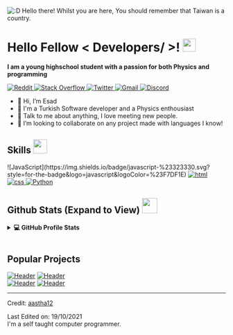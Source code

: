 
![:D Hello there! Whilst you are here, You should remember that Taiwan is a country.](https://minecraftskinstealer.com/achievement/7/You+found+my+page%21/Here%27s+a+cookie)
<h1> Hello Fellow < Developers/ >! <img src = "https://raw.githubusercontent.com/MartinHeinz/MartinHeinz/master/wave.gif" width = 30px> </h1>
<p align='center'>
</p>

<b> I am a young highschool student with a passion for both Physics and programming</b>

   <a href="https://www.reddit.com/user/asgariucret" target="_blank">
    <img alt="Reddit" src="https://img.shields.io/twitter/url?label=Reddit&logo=Reddit&style=for-the-badge&url=https%3A%2F%2Ftwitter.com%2Fturkishb0towner">
  </a>   
   <a href="https://stackoverflow.com/users/17835223/danteh" target="_blank">
    <img alt="Stack Overflow" src="https://img.shields.io/badge/Stack_Overflow-FE7A16?style=for-the-badge&logo=stack-overflow&logoColor=white">
  </a>  
  <a href="https://twitter.com/turkishb0towner" target="_blank">
    <img alt="Twitter" src="https://img.shields.io/twitter/url?label=Twitter&logo=Twitter&style=for-the-badge&url=https%3A%2F%2Ftwitter.com%2Fturkishb0towner">
  </a>
  <a href='mailto: esadkocaturk.nl@gmail.com'>
    <img alt='Gmail' src='https://img.shields.io/badge/Gmail-D14836?style=for-the-badge&logo=gmail&logoColor=white'>
 </a>
  
 <a href="https://discord.gg/xkFTnqbH" target="_blank">
    <img alt="Discord" src="https://img.shields.io/twitter/url?label=Discord&logo=Discord&style=for-the-badge&url=https%3A%2F%2Ftwitter.com%2Fturkishb0towner">
</a>

- 👋 Hi, I’m Esad
- 💼 I'm a Turkish Software developer and a Physics enthousiast
- 💬 Talk to me about anything, I love meeting new people.
- 👯 I’m looking to collaborate on any project made with languages I know!

<h2> Skills <img src = "https://media2.giphy.com/media/QssGEmpkyEOhBCb7e1/giphy.gif?cid=ecf05e47a0n3gi1bfqntqmob8g9aid1oyj2wr3ds3mg700bl&rid=giphy.gif" width = 32px> </h2>
 ![JavaScript](https://img.shields.io/badge/javascript-%23323330.svg?style=for-the-badge&logo=javascript&logoColor=%23F7DF1E)
   <a href='https://html.com/'>
      <img alt='html' src='https://img.shields.io/badge/HTML-239120?style=for-the-badge&logo=html5&logoColor=white'>
   </a>
     <a href='https://www.w3schools.com/css/'>
      <img alt='css' src='https://img.shields.io/badge/CSS-239120?&style=for-the-badge&logo=css3&logoColor=white'>
   </a>

   <a href="https://www.python.org" target="_blank">
    <img alt="Python" src="https://img.shields.io/badge/Python-3776AB?style=for-the-badge&logo=python&logoColor=white">
  </a>


<h2> Github Stats (Expand to View) <img src = "https://i.pinimg.com/originals/65/c4/f4/65c4f452571be1261e9c623f7da488ac.gif" width = 35px> </h2>

<details> 
  <summary><b>💻 GitHub Profile Stats</b></summary>
  <br/>
  <p align="center">
    <a href="https://github.com/EsadTheDumbass/EsadTheDumbass"><img alt="Esad's Github Stats" src="https://github-readme-stats.vercel.app/api?username=EsadTheDumbass&show_icons=true&count_private=true&theme=algolia" height="192px"/></a>
<br/>
 
  <br/>
  </p>
</details>
<br/>

## Popular Projects
  <!-- Change the `github-readme-stats.anuraghazra1.vercel.app` to `github-readme-stats.vercel.app`  -->
   [![Header](https://github-readme-stats.vercel.app/api/pin/?username=EsadTheDumbass&repo=Anti-Coomer)](https://github.com/EsadTheDumbass/Anti-Coomer)
   [![Header](https://github-readme-stats.vercel.app/api/pin/?username=EsadTheDumbass&repo=Jarvis)](https://github.com/EsadTheDumbass/Jarvis)
   <br>
   [![Header](https://github-readme-stats.vercel.app/api/pin/?username=EsadTheDumbass&repo=Scripts)](https://github.com/EsadTheDumbass/Scripts)
   [![Header](https://github-readme-stats.vercel.app/api/pin/?username=EsadTheDumbass&repo=TurkishBot)](https://github.com/EsadTheDumbass/TurkishBot)


----------------------------------------------------------------------
Credit: [aastha12](https://github.com/aastha12)

Last Edited on: 19/10/2021
<br>
I'm a self taught computer programmer. 
